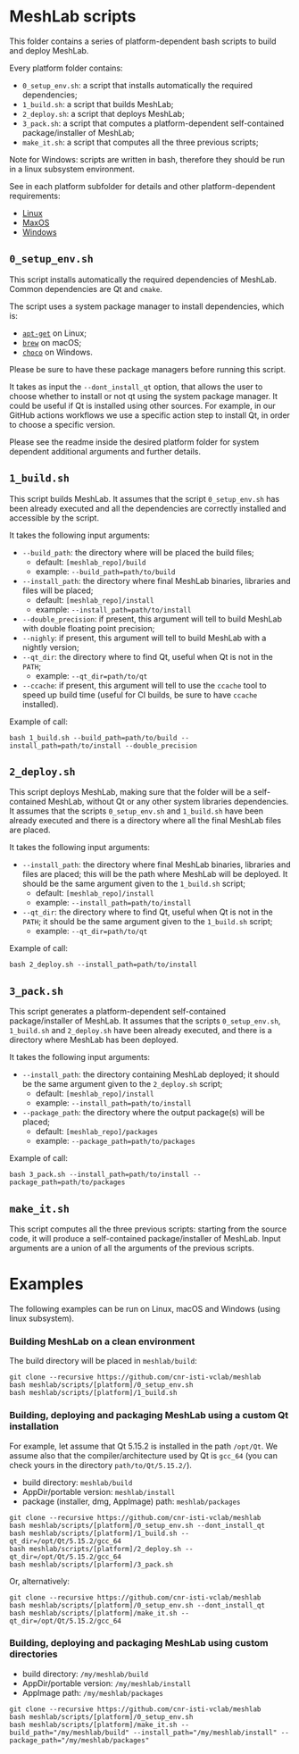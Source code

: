 # MeshLab scripts

This folder contains a series of platform-dependent bash scripts to build and deploy MeshLab.

Every platform folder contains:

* `0_setup_env.sh`: a script that installs automatically the required dependencies;
* `1_build.sh`: a script that builds MeshLab;
* `2_deploy.sh`: a script that deploys MeshLab;
* `3_pack.sh`: a script that computes a platform-dependent self-contained package/installer of MeshLab;
* `make_it.sh`: a script that computes all the three previous scripts;

Note for Windows: scripts are written in bash, therefore they should be run in a linux subsystem environment.

See in each platform subfolder for details and other platform-dependent requirements:
- [Linux](https://github.com/cnr-isti-vclab/meshlab/tree/main/scripts/Linux)
- [MaxOS](https://github.com/cnr-isti-vclab/meshlab/tree/main/scripts/macOS)
- [Windows](https://github.com/cnr-isti-vclab/meshlab/tree/main/scripts/Windows)

## `0_setup_env.sh`

This script installs automatically the required dependencies of MeshLab. Common dependencies are Qt and `cmake`.

The script uses a system package manager to install dependencies, which is:
  - [`apt-get`](https://linux.die.net/man/8/apt-get) on Linux;
  - [`brew`](https://brew.sh/) on macOS;
  - [`choco`](https://community.chocolatey.org/) on Windows.

Please be sure to have these package managers before running this script.

It takes as input the `--dont_install_qt` option, that allows the user to choose whether to install or not qt using the system package manager. It could be useful if Qt is installed using other sources. For example, in our GitHub actions workflows we use a specific action step to install Qt, in order to choose a specific version. 

Please see the readme inside the desired platform folder for system dependent additional arguments and further details.

## `1_build.sh`

This script builds MeshLab. It assumes that the script `0_setup_env.sh` has been already executed and all the dependencies are correctly installed and accessible by the script.

It takes the following input arguments: 
  - `--build_path`: the directory where will be placed the build files; 
    - default: `[meshlab_repo]/build`
    - example: `--build_path=path/to/build`
  - `--install_path`: the directory where final MeshLab binaries, libraries and files will be placed;
    - default: `[meshlab_repo]/install`
    - example: `--install_path=path/to/install`
  - `--double_precision`: if present, this argument will tell to build MeshLab with double floating point precision;
  - `--nighly`: if present, this argument will tell to build MeshLab with a nightly version;
  - `--qt_dir`: the directory where to find Qt, useful when Qt is not in the `PATH`;
    - example: `--qt_dir=path/to/qt`
  - `--ccache`: if present, this argument will tell to use the `ccache` tool to speed up build time (useful for CI builds, be sure to have `ccache` installed).

Example of call: 
```
bash 1_build.sh --build_path=path/to/build --install_path=path/to/install --double_precision
```

## `2_deploy.sh`

This script deploys MeshLab, making sure that the folder will be a self-contained MeshLab, without Qt or any other system libraries dependencies. It assumes that the scripts `0_setup_env.sh` and `1_build.sh` have been  already executed and there is a directory where all the final MeshLab files are placed.

It takes the following input arguments:
  - `--install_path`: the directory where final MeshLab binaries, libraries and files are placed; this will be the path where MeshLab will be deployed. It should be the same argument given to the `1_build.sh` script;
    - default: `[meshlab_repo]/install`
    - example: `--install_path=path/to/install`
  - `--qt_dir`: the directory where to find Qt, useful when Qt is not in the `PATH`; it should be the same argument given to the `1_build.sh` script;
    - example: `--qt_dir=path/to/qt`

Example of call:
```
bash 2_deploy.sh --install_path=path/to/install
```

## `3_pack.sh`

This script generates a platform-dependent self-contained package/installer of MeshLab. It assumes that the scripts `0_setup_env.sh`, `1_build.sh` and `2_deploy.sh` have been already executed, and there is a directory where MeshLab has been deployed. 

It takes the following input arguments:
  - `--install_path`: the directory containing MeshLab deployed; it should be the same argument given to the `2_deploy.sh` script;
    - default: `[meshlab_repo]/install`
    - example: `--install_path=path/to/install`
  - `--package_path`: the directory where the output package(s) will be placed;
    - default: `[meshlab_repo]/packages`
    - example: `--package_path=path/to/packages`

Example of call:
```
bash 3_pack.sh --install_path=path/to/install --package_path=path/to/packages
```

## `make_it.sh`

This script computes all the three previous scripts: starting from the source code, it will produce a self-contained package/installer of MeshLab. Input arguments are a union of all the arguments of the previous scripts.

# Examples

The following examples can be run on Linux, macOS and Windows (using linux subsystem).

### Building MeshLab on a clean environment

The build directory will be placed in `meshlab/build`:

	git clone --recursive https://github.com/cnr-isti-vclab/meshlab
	bash meshlab/scripts/[platform]/0_setup_env.sh
	bash meshlab/scripts/[platform]/1_build.sh

### Building, deploying and packaging MeshLab using a custom Qt installation

For example, let assume that Qt 5.15.2 is installed in the path `/opt/Qt`. We assume also that the compiler/architecture used by Qt is `gcc_64` (you can check yours in the directory `path/to/Qt/5.15.2/`). 

* build directory: `meshlab/build`
* AppDir/portable version: `meshlab/install`
* package (installer, dmg, AppImage) path: `meshlab/packages`

```
git clone --recursive https://github.com/cnr-isti-vclab/meshlab
bash meshlab/scripts/[platform]/0_setup_env.sh --dont_install_qt
bash meshlab/scripts/[platform]/1_build.sh --qt_dir=/opt/Qt/5.15.2/gcc_64
bash meshlab/scripts/[platform]/2_deploy.sh --qt_dir=/opt/Qt/5.15.2/gcc_64
bash meshlab/scripts/[plarform]/3_pack.sh
```

Or, alternatively:

```
git clone --recursive https://github.com/cnr-isti-vclab/meshlab
bash meshlab/scripts/[platform]/0_setup_env.sh --dont_install_qt
bash meshlab/scripts/[platform]/make_it.sh --qt_dir=/opt/Qt/5.15.2/gcc_64
```

### Building, deploying and packaging MeshLab using custom directories

* build directory: `/my/meshlab/build`
* AppDir/portable version: `/my/meshlab/install`
* AppImage path: `/my/meshlab/packages`

```
git clone --recursive https://github.com/cnr-isti-vclab/meshlab
bash meshlab/scripts/[platform]/0_setup_env.sh
bash meshlab/scripts/[platform]/make_it.sh --build_path="/my/meshlab/build" --install_path="/my/meshlab/install" --package_path="/my/meshlab/packages"
```

